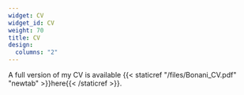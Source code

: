 ```yaml
---
widget: CV
widget_id: CV
weight: 70
title: CV
design:
  columns: "2"
---
```


A full version of my CV is available {{< staticref "/files/Bonani_CV.pdf" "newtab" >}}here{{< /staticref >}}.
